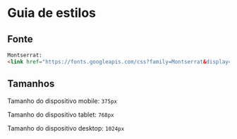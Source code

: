 # Guia de estilos


## Fonte

```html
Montserrat:
<link href="https://fonts.googleapis.com/css?family=Montserrat&display=swap" rel="stylesheet">
```

## Tamanhos

Tamanho do dispositivo mobile: `375px`

Tamanho do dispositivo tablet: `768px`

Tamanho do dispositivo desktop: `1024px`
